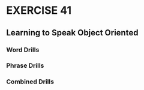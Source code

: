 # EXERCISE 41
## Learning to Speak Object Oriented

### Word Drills   


### Phrase Drills   


### Combined Drills
